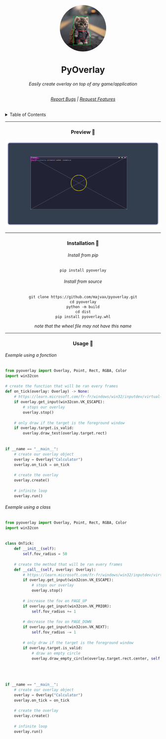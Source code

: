 
<div align="center">
    <img src="image/project.gif" style="border-radius: 50%; width: 150px; height: 150px" alt="logo">
    <H1>PyOverlay</H1>
    <h6>Easily create overlay on top of any game/application<H6>
    <p> 
        <a href="https://github.com/majvax/pyoverlay/issues">Report Bugs</a>
        |
        <a href="https://github.com/majvax/pyoverlay/issues">Request Features</a>
    </p>
</div>


<details>
    <summary>Table of Contents</summary>
    <ol>
        <li><a href="#preview">Preview</a></li>
        <li>
            <a href="#getting-started">Getting Started</a>
            <ul>
                <li><a href="#installation">Installation</a></li>
                <li><a href="#usage">Usage</a></li>
            </ul>
        <li>
    </ol>
</details>
<hr>

<div align="center" id="preview">
    <H3>Preview 📸</H3>
    <img src="image/preview.png" style="" alt="preview">
</div>
<hr>
<div align="center" id="installation">
    <H3>Installation 💾</H3>
    <H6>Install from pip</H6>

```
pip install pyoverlay
```

<H6>Install from source</H6>

```
git clone https://github.com/majvax/pyoverlay.git
cd pyoverlay
python -m build
cd dist
pip install pyoverlay.whl
```

*note that the wheel file may not have this name*

</div>

<hr>

<div align="center" id="usage">
    <H3>Usage 📕</H3>
    <div align="left">

<H6>Exemple using a fonction</H6>

```python
from pyoverlay import Overlay, Point, Rect, RGBA, Color
import win32con

# create the function that will be ran every frames
def on_tick(overlay: Overlay) -> None:
    # https://learn.microsoft.com/fr-fr/windows/win32/inputdev/virtual-key-codes
    if overlay.get_input(win32con.VK_ESCAPE):
        # stops our overlay
        overlay.stop()

    # only draw if the target is the foreground window
    if overlay.target.is_valid:
        overlay.draw_test(overlay.target.rect)


if __name == "__main__":
    # create our overlay object
    overlay = Overlay("Calculator")
    overlay.on_tick = on_tick

    # create the overlay
    overlay.create()

    # infinite loop 
    overlay.run()
```

<H6>Exemple using a class</H6>

```python
from pyoverlay import Overlay, Point, Rect, RGBA, Color
import win32con


class OnTick:
    def __init__(self):
        self.fov_radius = 50
    
    # create the method that will be ran every frames
    def __call__(self, overlay: Overlay):
        # https://learn.microsoft.com/fr-fr/windows/win32/inputdev/virtual-key-codes
        if overlay.get_input(win32con.VK_ESCAPE):
            # stops our overlay
            overlay.stop()

        # increase the fov on PAGE_UP
        if overlay.get_input(win32con.VK_PRIOR):
            self.fov_radius += 1

        # decrease the fov on PAGE_DOWN
        if overlay.get_input(win32con.VK_NEXT):
            self.fov_radius -= 1

        # only draw if the target is the foreground window
        if overlay.target.is_valid:
            # draw an empty circle
            overlay.draw_empty_circle(overlay.target.rect.center, self.fov_radius, Color.WHITE)




if __name == "__main__":
    # create our overlay object
    overlay = Overlay("Calculator")
    overlay.on_tick = on_tick

    # create the overlay
    overlay.create()

    # infinite loop 
    overlay.run()
```

</div>
</div>
